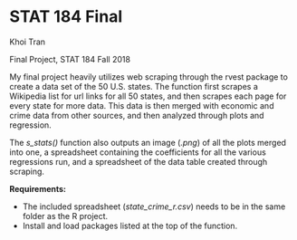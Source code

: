 # STAT 184 Final

Khoi Tran

Final Project, STAT 184 Fall 2018

My final project heavily utilizes web scraping through the rvest package to create a data set of the 50 U.S. states. The function first scrapes a Wikipedia list for url links for all 50 states, and then scrapes each page for every state for more data. This data is then merged with economic and crime data from other sources, and then analyzed through plots and regression.

The *s_stats()* function also outputs an image (*.png*) of all the plots merged into one, a spreadsheet containing the coefficients for all the various regressions run, and a spreadsheet of the data table created through scraping. 

**Requirements:** 
* The included spreadsheet (*state_crime_r.csv*) needs to be in the same folder as the R project.
* Install and load packages listed at the top of the function.
